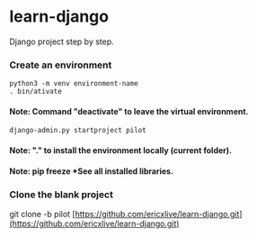 # learn-django
Django project step by step.

### Create an environment

```
python3 -m venv environment-name
. bin/ativate
````
#### Note: Command "deactivate" to leave the virtual environment.

```
django-admin.py startproject pilot
```

#### Note: "." to install the environment locally (current folder).
#### Note: pip freeze *See all installed libraries.

### Clone the blank project
git clone -b pilot [https://github.com/ericxlive/learn-django.git](https://github.com/ericxlive/learn-django.git)
